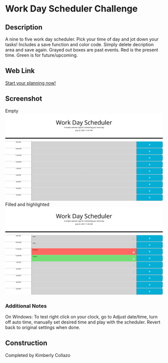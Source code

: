 # Work Day Scheduler Challenge

## Description
A nine to five work day scheduler. Pick your time of day and jot down your tasks! Includes a save function and color code. Simply delete decription area and save again. Grayed out boxes are past events. Red is the present time. Green is for future/upcoming.

## Web Link
[Start your planning now!](https://lightfooted.github.io/work-day-scheduler/)

## Screenshot

Empty
![Screenshot](assets/images/clear.png)
Filled and highlighted
![Screenshot](assets/images/filled-timed.png)

### Additional Notes
On Windows: To test right click on your clock, go to Adjust date/time, turn off auto time, manually set desired time and play with the scheduler. Revert back to original settings when done.

## Construction
Completed by Kimberly Collazo
